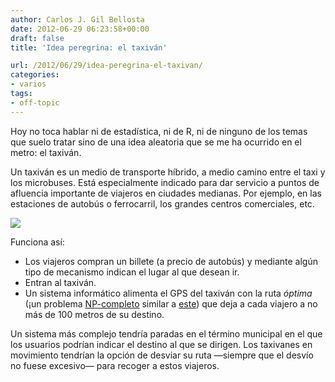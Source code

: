 ```yaml
---
author: Carlos J. Gil Bellosta
date: 2012-06-29 06:23:58+00:00
draft: false
title: 'Idea peregrina: el taxiván'

url: /2012/06/29/idea-peregrina-el-taxivan/
categories:
- varios
tags:
- off-topic
---
```


Hoy no toca hablar ni de estadística, ni de R, ni de ninguno de los temas que suelo tratar sino de una idea aleatoria que se me ha ocurrido en el metro: el taxiván.

Un taxiván es un medio de transporte híbrido, a medio camino entre el taxi y los microbuses. Está especialmente indicado para dar servicio a puntos de afluencia importante de viajeros en ciudades medianas. Por ejemplo, en las estaciones de autobús o ferrocarril, los grandes centros comerciales, etc.

[![](/wp-uploads/2012/06/tsp.png)
](/wp-uploads/2012/06/tsp.png)

Funciona así:

* Los viajeros compran un billete (a precio de autobús) y mediante algún tipo de mecanismo indican el lugar al que desean ir.
* Entran al taxiván.
* Un sistema informático alimenta el GPS del taxiván con la ruta _óptima_ (¡un problema [NP-completo](http://es.wikipedia.org/wiki/NP-completo) similar a [este](http://es.wikipedia.org/wiki/Problema_del_vendedor_viajero)) que deja a cada viajero a no más de 100 metros de su destino.

Un sistema más complejo tendría paradas en el término municipal en el que los usuarios podrían indicar el destino al que se dirigen. Los taxivanes en movimiento tendrían la opción de desviar su ruta —siempre que el desvío no fuese excesivo— para recoger a estos viajeros.
